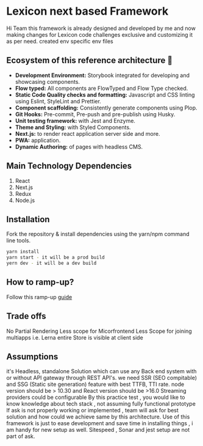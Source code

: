 # Lexicon next based Framework

Hi Team this framework is already designed and developed by me and now making  changes for Lexicon code challenges exclusive and customizing it as per need. created env specific env files

## Ecosystem of this reference architecture 🎉

- **Development Environment:** Storybook integrated for developing and showcasing components.
- **Flow typed:** All components are FlowTyped and Flow Type checked.
- **Static Code Quality checks and formatting:** Javascript and CSS linting using Eslint, StyleLint and Prettier.
- **Component scaffolding:** Consistently generate components using Plop.
- **Git Hooks:** Pre-commit, Pre-push and pre-publish using Husky.
- **Unit testing framework:** with Jest and Enzyme.
- **Theme and Styling:** with Styled Components.
- **Next.js:** to render react application server side and more.
- **PWA:** application.
- **Dynamic Authoring:** of pages with headless CMS.

## Main Technology Dependencies

1. React
2. Next.js
3. Redux
4. Node.js

## Installation

Fork the repository & install dependencies using the yarn/npm command line tools.

```sh
yarn install
yarn start - it will be a prod build
yern dev - it will be a dev build
```


## How to ramp-up?

Follow this ramp-up [guide](readme/01-GettingStarted.md)

## Trade offs
No Partial Rendering 
Less scope for Micorfrontend 
Less Scope for joining multiapps i.e. Lerna
entire Store is visible at client side



## Assumptions
it's Headless, standalone  Solution which can use any Back end system with or without API gateway through REST API's.
we need SSR (SEO compitable) and SSG (Static site generation) feature with best TTFB, TTI rate.
node version should be > 10.30 and React version should be >16.0
Streaming providers could be configurable 
By this practice test , you would like to know knowledge about tech stack , not assuming fully functional prototype
If ask is not properly working or implemented , team will ask for best solution and how could we achieve same by this architecture.
Use of this framework is just to ease development and  save time in installing things , i am handy for new setup as well.
Sitespeed , Sonar and jest setup are not part of ask.




